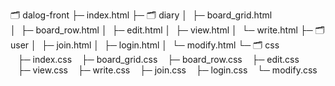 🗂 dalog-front
├─ index.html
├─ 🗂 diary
│  ├─ board_grid.html
│  ├─ board_row.html
│  ├─ edit.html
│  ├─ view.html
│  └─ write.html
├─ 🗂 user
│  ├─ join.html
│  ├─ login.html
│  └─ modify.html
└─ 🗂 css
   ├─ index.css
   ├─ board_grid.css
   ├─ board_row.css
   ├─ edit.css
   ├─ view.css
   ├─ write.css
   ├─ join.css
   ├─ login.css
   └─ modify.css
